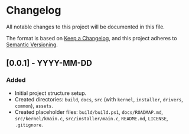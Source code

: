 # Changelog

All notable changes to this project will be documented in this file.

The format is based on [Keep a Changelog](https://keepachangelog.com/en/1.0.0/),
and this project adheres to [Semantic Versioning](https://semver.org/spec/v2.0.0.html).

## [0.0.1] - YYYY-MM-DD

### Added
- Initial project structure setup.
- Created directories: `build`, `docs`, `src` (with `kernel`, `installer`, `drivers`, `common`), `assets`.
- Created placeholder files: `build/build.ps1`, `docs/ROADMAP.md`, `src/kernel/kmain.c`, `src/installer/main.c`, `README.md`, `LICENSE`, `.gitignore`. 